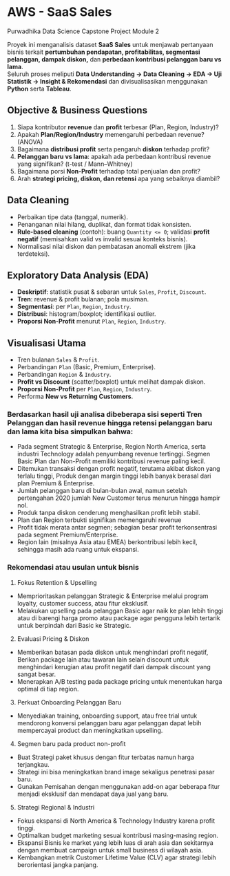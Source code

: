 # AWS - SaaS Sales

Purwadhika Data Science Capstone Project Module 2

Proyek ini menganalisis dataset **SaaS Sales** untuk menjawab pertanyaan bisnis terkait **pertumbuhan pendapatan, profitabilitas, segmentasi pelanggan, dampak diskon,** dan **perbedaan kontribusi pelanggan baru vs lama**.  
Seluruh proses meliputi **Data Understanding → Data Cleaning → EDA → Uji Statistik → Insight & Rekomendasi** dan divisualisasikan menggunakan **Python** serta **Tableau**.

## Objective & Business Questions

1. Siapa kontributor **revenue** dan **profit** terbesar (Plan, Region, Industry)?  
2. Apakah **Plan/Region/Industry** memengaruhi perbedaan revenue? (ANOVA)  
3. Bagaimana **distribusi profit** serta pengaruh **diskon** terhadap profit?  
4. **Pelanggan baru vs lama**: apakah ada perbedaan kontribusi revenue yang signifikan? (t-test / Mann–Whitney)  
5. Bagaimana porsi **Non‑Profit** terhadap total penjualan dan profit?  
6. Arah **strategi pricing, diskon, dan retensi** apa yang sebaiknya diambil?

## Data Cleaning

- Perbaikan tipe data (tanggal, numerik).  
- Penanganan nilai hilang, duplikat, dan format tidak konsisten.  
- **Rule-based cleaning** (contoh): buang `Quantity <= 0`; validasi **profit negatif** (memisahkan valid vs invalid sesuai konteks bisnis).  
- Normalisasi nilai diskon dan pembatasan anomali ekstrem (jika terdeteksi).

## Exploratory Data Analysis (EDA)

- **Deskriptif**: statistik pusat & sebaran untuk `Sales`, `Profit`, `Discount`.  
- **Tren**: revenue & profit bulanan; pola musiman.  
- **Segmentasi**: per `Plan`, `Region`, `Industry`.  
- **Distribusi**: histogram/boxplot; identifikasi outlier.
- **Proporsi Non‑Profit** menurut `Plan`, `Region`, `Industry`.

## Visualisasi Utama

- Tren bulanan `Sales` & `Profit`.  
- Perbandingan `Plan` (Basic, Premium, Enterprise).  
- Perbandingan `Region` & `Industry`.  
- **Profit vs Discount** (scatter/boxplot) untuk melihat dampak diskon.  
- **Proporsi Non‑Profit** per `Plan`, `Region`, `Industry`.  
- Performa **New vs Returning Customers**.

### Berdasarkan hasil uji analisa dibeberapa sisi seperti Tren Pelanggan dan hasil revenue hingga retensi pelanggan baru dan lama kita bisa simpulkan bahwa: 

- Pada segment Strategic & Enterprise, Region North America, serta industri Technology adalah penyumbang revenue tertinggi. Segmen Basic Plan dan Non-Profit memiliki kontribusi revenue paling kecil.
- Ditemukan transaksi dengan profit negatif, terutama akibat diskon yang terlalu tinggi, Produk dengan margin tinggi lebih banyak berasal dari plan Premium & Enterprise.
- Jumlah pelanggan baru di bulan-bulan awal, namun setelah pertengahan 2020 jumlah New Customer terus menurun hingga hampir nol.
- Produk tanpa diskon cenderung menghasilkan profit lebih stabil.
- Plan dan Region terbukti signifikan memengaruhi revenue
- Profit tidak merata antar segmen; sebagian besar profit terkonsentrasi pada segment Premium/Enterprise.
- Region lain (misalnya Asia atau EMEA) berkontribusi lebih kecil, sehingga masih ada ruang untuk ekspansi.

### Rekomendasi atau usulan untuk bisnis

1. Fokus Retention & Upselling

- Memprioritaskan pelanggan Strategic & Enterprise melalui program loyalty, customer success, atau fitur eksklusif.
- Melakukan upselling pada pelanggan Basic agar naik ke plan lebih tinggi atau di barengi harga promo atau package agar pengguna lebih tertarik untuk berpindah dari Basic ke Strategic.

2. Evaluasi Pricing & Diskon
- Memberikan batasan pada diskon untuk menghindari profit negatif, Berikan package lain atau tawaran lain selain discount untuk menghindari kerugian atau profit negatif dari dampak discount yang sangat besar.
- Menerapkan A/B testing pada package pricing untuk menentukan harga optimal di tiap region.

3. Perkuat Onboarding Pelanggan Baru
- Menyediakan training, onboarding support, atau free trial untuk mendorong konversi pelanggan baru agar pelanggan dapat lebih mempercayai product dan meningkatkan upselling.

4. Segmen baru pada product non-profit
- Buat Strategi paket khusus dengan fitur terbatas namun harga terjangkau.
- Strategi ini bisa meningkatkan brand image sekaligus penetrasi pasar baru.
- Gunakan Pemisahan dengan menggunakan add-on agar beberapa fitur menjadi eksklusif dan mendapat daya jual yang baru.

5. Strategi Regional & Industri
- Fokus ekspansi di North America & Technology Industry karena profit tinggi.
- Optimalkan budget marketing sesuai kontribusi masing-masing region.
- Ekspansi Bisnis ke market yang lebih luas di arah asia dan sekitarnya dengan membuat campaign untuk small business di wilayah asia.
- Kembangkan metrik Customer Lifetime Value (CLV) agar strategi lebih berorientasi jangka panjang.



